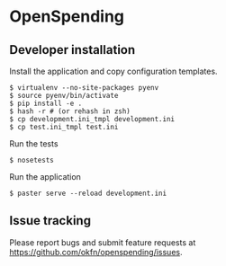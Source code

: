 # OpenSpending

## Developer installation

Install the application and copy configuration templates.

    $ virtualenv --no-site-packages pyenv
    $ source pyenv/bin/activate
    $ pip install -e .
    $ hash -r # (or rehash in zsh)
    $ cp development.ini_tmpl development.ini
    $ cp test.ini_tmpl test.ini

Run the tests

    $ nosetests

Run the application

    $ paster serve --reload development.ini

## Issue tracking

Please report bugs and submit feature requests at https://github.com/okfn/openspending/issues.
